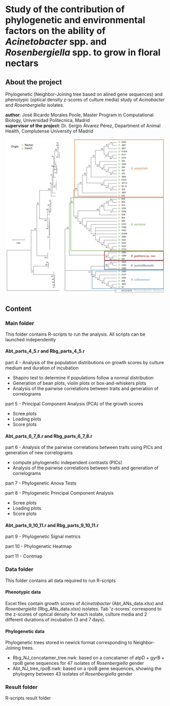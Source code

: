 # **Study of the contribution of phylogenetic and environmental factors on the ability of *Acinetobacter* spp. and *Rosenbergiella* spp. to grow in floral nectars**

## About the project

Phylogenetic (Neighbor-Joining tree based on alined gene sequences) and phenotypic (optical density z-scores of culture media) study of *Acinobacter* and *Rosenbergiella* isolates.</span>    

**author**: José Ricardo Morales Poole, Master Program in Computational Biology, Universidad Politecnica, Madrid  
**supervisor of the project**:  Dr. Sergio Álvarez Pérez, Department of Animal Health, Complutense University of Madrid  

![Image](.images/illustration.jpg)

## Content

### Main folder

This folder contains R-scripts to run the analysis. All scripts can be launched independently

#### Abt_parts_4_5.r and Rbg_parts_4_5.r

part 4 - Analysis of the population distributions on growth scores by culture medium and duration of incubation

- Shapiro test to determine if populations follow a normal distribution
- Generation of bean plots, violin plots or box-and-whiskers plots
- Analysis of the pairwise correlations between traits and generation of correlograms

part 5 - Principal Component Analysis (PCA) of the growth scores

- Scree plots
- Loading plots
- Score plots

#### Abt_parts_6_7_8.r and Rbg_parts_6_7_8.r

part 6 - Analysis of the pairwise correlations between traits using PICs and generation of new correlograms

- compute phylogenetic independent contrasts (PICs)
- Analysis of the pairwise correlations between traits and generation of correlograms

part 7 - Phylogenetic Anova Tests

part 8 - Phylogenetic Principal Component Analysis

- Scree plots
- Loading plots
- Score plots

#### Abt_parts_9_10_11.r and Rbg_parts_9_10_11.r

part 9 - Phylogenetic Signal metrics

part 10 - Phylogenetic Heatmap

part 11 - Contmap

### Data folder

This folder contains all data required to run R-scripts

#### Phenotypic data

Excel files contain growth scores of *Acinetobacter* (Abt_ANs_data.xlsx) and *Rosenbergiella* (Rbg_ANs_data.xlsx) isolates. Tab 'z-scores' correspond to the z-scores of optical density for each isolate, culture media and 2 different durations of incubation (3 and 7 days).

#### Phylogenetic data

Phylogenetic trees stored in newick format corresponding to Neighbor-Joining trees.

- Rbg_NJ_concatamer_tree.nwk: based on a concatamer of atpD + gyrB + rpoB gene sequences for 47 isolates of *Rosenbergiella* gender
- Abt_NJ_tree_rpoB.nwk: based on a rpoB gene sequences, showing the phylogeny between 43 isolates of *Rosenbergiella* gender

### Result folder

R-scripts result folder
